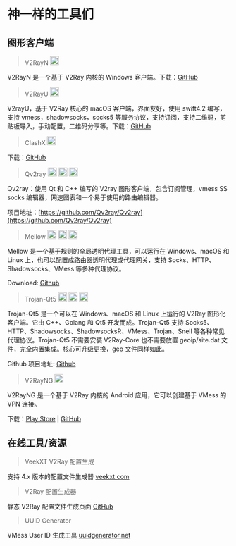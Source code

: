 # 神一样的工具们

## 图形客户端

> V2RayN <img width="20" src="/tools/win.svg">

V2RayN 是一个基于 V2Ray 内核的 Windows 客户端。下载：[GitHub](https://github.com/2dust/v2rayN)

> V2RayU <img width="20" src="/tools/apple.svg">

V2rayU，基于 V2Ray 核心的 macOS 客户端，界面友好，使用 swift4.2 编写，支持 vmess，shadowsocks，socks5 等服务协议，支持订阅，支持二维码，剪贴板导入，手动配置，二维码分享等。下载：[GitHub](https://github.com/yanue/V2rayU)

> ClashX <img width="20" src="/tools/apple.svg">

下载：[GitHub](https://github.com/yichengchen/clashX)

> Qv2ray <img width="20" src="/tools/win.svg"> <img width="20" src="/tools/apple.svg"> <img width="20" src="/tools/linux.svg">

Qv2ray：使用 Qt 和 C++ 编写的 V2ray 图形客户端，包含订阅管理，vmess SS socks 编辑器，网速图表和一个易于使用的路由编辑器。

项目地址：[https://github.com/Qv2ray/Qv2ray](https://github.com/Qv2ray/Qv2ray)

> Mellow <img width="20" src="/tools/win.svg"> <img width="20" src="/tools/apple.svg"> <img width="20" src="/tools/linux.svg">

Mellow 是一个基于规则的全局透明代理工具，可以运行在 Windows、macOS 和 Linux 上，也可以配置成路由器透明代理或代理网关，支持 Socks、HTTP、Shadowsocks、VMess 等多种代理协议。

Download: [Github](https://github.com/mellow-io/mellow)

> Trojan-Qt5 <img width="20" src="/tools/win.svg"> <img width="20" src="/tools/apple.svg"> <img width="20" src="/tools/linux.svg">

Trojan-Qt5 是一个可以在 Windows、macOS 和 Linux 上运行的 V2Ray 图形化客户端。它由 C++、Golang 和 Qt5 开发而成。Trojan-Qt5 支持 Socks5、HTTP、Shadowsocks、ShadowsocksR、VMess、Trojan、Snell 等各种常见代理协议。Trojan-Qt5 不需要安装 V2Ray-Core 也不需要放置 geoip/site.dat 文件，完全内置集成。核心可升级更换，geo 文件同样如此。

Github 项目地址: [Github](https://github.com/Trojan-Qt5/Trojan-Qt5)

> V2RayNG <img width="20" src="/tools/android.svg">

V2RayNG 是一个基于 V2Ray 内核的 Android 应用，它可以创建基于 VMess 的 VPN 连接。

下载：[Play Store](https://play.google.com/store/apps/details?id=com.v2ray.ang) | [GitHub](https://github.com/2dust/v2rayNG)

## 在线工具/资源

> VeekXT V2Ray 配置生成

支持 4.x 版本的配置文件生成器 [veekxt.com](https://www.veekxt.com/utils/v2ray_gen)

> V2Ray 配置生成器

静态 V2Ray 配置文件生成页面 [GitHub](https://github.com/htfy96/v2ray-config-gen)

> UUID Generator

VMess User ID 生成工具 [uuidgenerator.net](https://www.uuidgenerator.net)